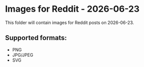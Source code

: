 # Images for Reddit - 2026-06-23

This folder will contain images for Reddit posts on 2026-06-23.

## Supported formats:
- PNG
- JPG/JPEG
- SVG

